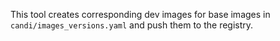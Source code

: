 This tool creates corresponding dev images for base images in `candi/images_versions.yaml` and push them to the registry.
